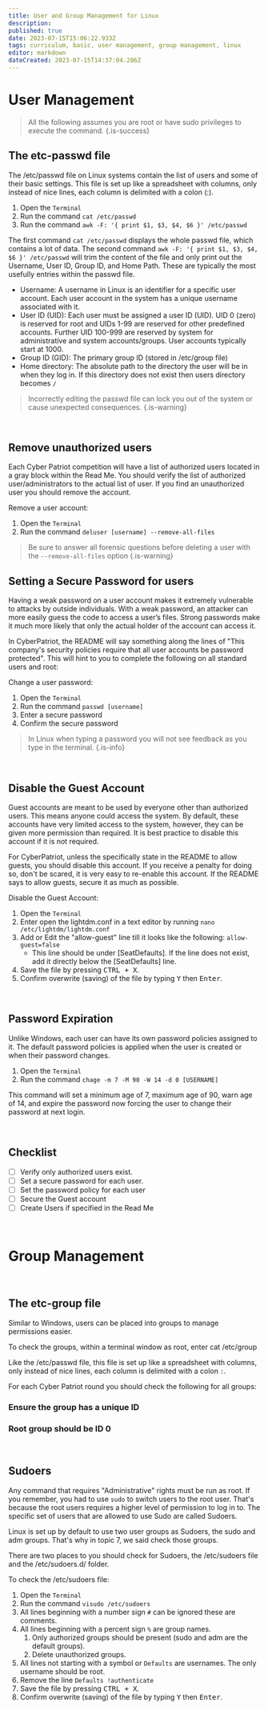 ```yaml
---
title: User and Group Management for Linux
description: 
published: true
date: 2023-07-15T15:06:22.933Z
tags: curriculum, basic, user management, group management, linux
editor: markdown
dateCreated: 2023-07-15T14:37:04.286Z
---
```


# User Management

> All the following assumes you are root or have sudo privileges to execute the command.
{.is-success}


## The etc-passwd file
The /etc/passwd file on Linux systems contain the list of users and some of their basic settings. This file is set up like a spreadsheet with columns, only instead of nice lines, each column is delimited with a colon (:).

1. Open the `Terminal`
2. Run the command `cat /etc/passwd`
3. Run the command `awk -F: '{ print $1, $3, $4, $6 }' /etc/passwd`

The first command `cat /etc/passwd` displays the whole passwd file, which contains a lot of data. The second command `awk -F: '{ print $1, $3, $4, $6 }' /etc/passwd` will trim the content of the file and only print out the Username, User ID, Group ID, and Home Path. These are typically the most usefully entries within the passwd file.

- Username: A username in Linux is an identifier for a specific user account. Each user account in the system has a unique username associated with it.
- User ID (UID): Each user must be assigned a user ID (UID). UID 0 (zero) is reserved for root and UIDs 1-99 are reserved for other predefined accounts. Further UID 100-999 are reserved by system for administrative and system accounts/groups. User accounts typically start at 1000.
- Group ID (GID): The primary group ID (stored in /etc/group file)
- Home directory: The absolute path to the directory the user will be in when they log in. If this directory does not exist then users directory becomes `/`

> Incorrectly editing the passwd file can lock you out of the system or cause unexpected consequences.
{.is-warning}

<br>

## Remove unauthorized users

Each Cyber Patriot competition will have a list of authorized users located in a gray block within the Read Me. You should verify the list of authorized user/administrators to the actual list of user. If you find an unauthorized user you should remove the account.

Remove a user account:
1. Open the `Terminal`
2. Run the command `deluser [username] --remove-all-files`

> Be sure to answer all forensic questions before deleting a user with the `--remove-all-files` option
{.is-warning}

## Setting a Secure Password for users

Having a weak password on a user account makes it extremely vulnerable to attacks by outside individuals. With a weak password, an attacker can more easily guess the code to access a user’s files. Strong passwords make it much more likely that only the actual holder of the account can access it.

In CyberPatriot, the README will say something along the lines of "This company's security policies require that all user accounts be password protected". This will hint to you to complete the following on all standard users and root:

Change a user password:

1. Open the `Terminal`
2. Run the command `passwd [username]`
3. Enter a secure password
4. Confirm the secure password

> In Linux when typing a password you will not see feedback as you type in the terminal.
{.is-info}

<br>

## Disable the Guest Account
Guest accounts are meant to be used by everyone other than authorized users. This means anyone could access the system. By default, these accounts have very limited access to the system, however, they can be given more permission than required. It is best practice to disable this account if it is not required.

For CyberPatriot, unless the specifically state in the README to allow guests, you should disable this account. If you receive a penalty for doing so, don't be scared, it is very easy to re-enable this account. If the README says to allow guests, secure it as much as possible.

Disable the Guest Account:
1. Open the `Terminal`
2. Enter open the lightdm.conf in a text editor by running `nano /etc/lightdm/lightdm.conf`
3. Add or Edit the "allow-guest" line till it looks like the following: `allow-guest=false`
    - This line should be under [SeatDefaults]. If the line does not exist, add it directly below the [SeatDefaults] line.
4. Save the file by pressing <kbd>CTRL + X</kbd>.
5. Confirm overwrite (saving) of the file by typing <kbd>Y</kbd> then <kbd>Enter</kbd>.

<br>

## Password Expiration
Unlike Windows, each user can have its own password policies assigned to it. The default password policies is applied when the user is created or when their password changes.

1. Open the `Terminal`
2. Run the command `chage -m 7 -M 90 -W 14 -d 0 [USERNAME]`

This command will set a minimum age of 7, maximum age of 90, warn age of 14, and expire the password now forcing the user to change their password at next login.

<br>

## Checklist
- [ ] Verify only authorized users exist.
- [ ] Set a secure password for each user.
- [ ] Set the password policy for each user
- [ ] Secure the Guest account
- [ ] Create Users if specified in the Read Me

<br>

# Group Management
<br>

## The etc-group file
Similar to Windows, users can be placed into groups to manage permissions easier.

To check the groups, within a terminal window as root, enter cat /etc/group

Like the /etc/passwd file, this file is set up like a spreadsheet with columns, only instead of nice lines, each column is delimited with a colon `:`.


For each Cyber Patriot round you should check the following for all groups:

### Ensure the group has a unique ID

### Root group should be ID 0

<br>

## Sudoers
Any command that requires "Administrative" rights must be run as root. If you remember, you had to use `sudo` to switch users to the root user. That's because the root users requires a higher level of permission to log in to. The specific set of users that are allowed to use Sudo are called Sudoers.

Linux is set up by default to use two user groups as Sudoers, the sudo and adm groups. That's why in topic 7, we said check those groups.

There are two places to you should check for Sudoers, the /etc/sudoers file and the /etc/sudoers.d/ folder.

To check the /etc/sudoers file:
1. Open the `Terminal`
2. Run the command `visudo /etc/sudoers`
3. All lines beginning with a number sign `#` can be ignored these are comments.
4. All lines beginning with a percent sign `%` are group names.
    1. Only authorized groups should be present (sudo and adm are the default groups). 
    2. Delete unauthorized groups. 
5. All lines not starting with a symbol or `Defaults` are usernames. The only username should be root.
6. Remove the line `Defaults !authenticate`
7. Save the file by pressing <kbd>CTRL + X</kbd>.
8. Confirm overwrite (saving) of the file by typing <kbd>Y</kbd> then <kbd>Enter</kbd>.





